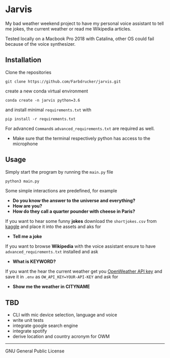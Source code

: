 # Jarvis
My bad weather weekend project to have my personal voice assistant to tell me jokes, the current weather or read me Wikipedia articles.

Tested locally on a Macbook Pro 2018 with Catalina, other OS could fail because of the voice synthesizer.

## Installation
Clone the repositories
```
git clone https://github.com/Farbdrucker/jarvis.git
```

create a new conda virtual environment
 
```shell
conda create -n jarvis python=3.6
```
 
and install minimal `requirements.txt` with
 
```shell 
pip install -r requirements.txt
```

For advanced `Command`s `advanced_requirements.txt` are required as well.


* Make sure that the terminal respectively python has access to the microphone

## Usage
Simply start the program by running the `main.py` file

```bash 
python3 main.py
```

Some simple interactions are predefined, for example
* **Do you know the answer to the universe and everything?**
* **How are you?**
* **How do they call a quarter pounder with cheese in Paris?**

If you want to hear some funny **jokes** download the `shortjokes.csv` from [kaggle](https://www.kaggle.com/abhinavmoudgil95/short-jokes/data) and place it into the assets and aks for
* **Tell me a joke**

If you want to browse **Wikipedia** with the voice assistant ensure to have `advanced_requirements.txt` installed and ask
* **What is KEYWORD?**

If you want the hear the current weather get you [OpenWeather API key](https://home.openweathermap.org) and save it in `.env` as `OW_API_KEY=YOUR-API-KEY` and ask for
* **Show me the weather in CITYNAME**

## TBD
* CLI with mic device selection, language and voice
* write unit tests
* integrate google search engine
* integrate spotify
* derive location and country acronym for OWM

---
GNU General Public License
